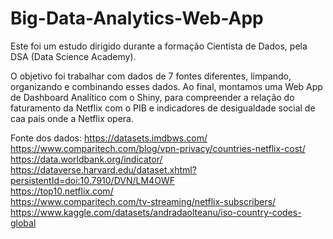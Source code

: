 # Big-Data-Analytics-Web-App
Este foi um estudo dirigido durante a formação Cientista de Dados, pela DSA (Data Science Academy).

O objetivo foi trabalhar com dados de 7 fontes diferentes, limpando, organizando e combinando esses dados.
Ao final, montamos uma Web App de Dashboard Analítico com o Shiny, para compreender a relação do faturamento da Netflix com o PIB e 
indicadores de desigualdade social de caa país onde a Netflix opera.


Fonte dos dados:
https://datasets.imdbws.com/ <br />
https://www.comparitech.com/blog/vpn-privacy/countries-netflix-cost/ <br />
https://data.worldbank.org/indicator/ <br />
https://dataverse.harvard.edu/dataset.xhtml?persistentId=doi:10.7910/DVN/LM4OWF <br />
https://top10.netflix.com/ <br />
https://www.comparitech.com/tv-streaming/netflix-subscribers/ <br />
https://www.kaggle.com/datasets/andradaolteanu/iso-country-codes-global <br />
